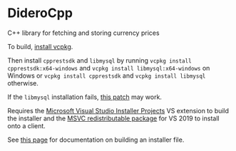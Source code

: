 # DideroCpp

C++ library for fetching and storing currency prices

To build, [install vcpkg](https://github.com/Microsoft/vcpkg).

Then install `cpprestsdk` and `libmysql` by running `vcpkg install cpprestsdk:x64-windows` and `vcpkg install libmysql:x64-windows` on Windows or `vcpkg install cpprestsdk` and  `vcpkg install libmysql` otherwise.

If the `libmysql` installation fails, [this patch](https://github.com/Microsoft/vcpkg/issues/5046#issuecomment-451047415) may work.

Requires the [Microsoft Visual Studio Installer Projects](https://marketplace.visualstudio.com/items?itemName=visualstudioclient.MicrosoftVisualStudio2017InstallerProjects) VS extension to build the installer and the [MSVC redistributable package](https://support.microsoft.com/en-us/help/2977003/the-latest-supported-visual-c-downloads) for VS 2019 to install onto a client.

See [this page](https://docs.microsoft.com/en-us/cpp/windows/walkthrough-deploying-a-visual-cpp-application-by-using-a-setup-project?view=vs-2019) for documentation on building an installer file.